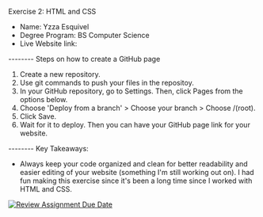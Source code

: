 Exercise 2: HTML and CSS

* Name: Yzza Esquivel
* Degree Program: BS Computer Science
* Live Website link:

-------- Steps on how to create a GitHub page
1. Create a new repository.
2. Use git commands to push your files in the repositoy.
3. In your GitHub repository, go to Settings. Then, click Pages from the options below.
4. Choose 'Deploy from a branch' >  Choose your branch > Choose /(root).
5. Click Save.
6. Wait for it to deploy. Then you can have your GitHub page link for your website.


-------- Key Takeaways:
- Always keep your code organized and clean for better readability and easier editing of your website (something I'm still working out on). I had fun making this exercise since it's been a long time since I worked with HTML and CSS. 



[![Review Assignment Due Date](https://classroom.github.com/assets/deadline-readme-button-22041afd0340ce965d47ae6ef1cefeee28c7c493a6346c4f15d667ab976d596c.svg)](https://classroom.github.com/a/khVSkjrs)
